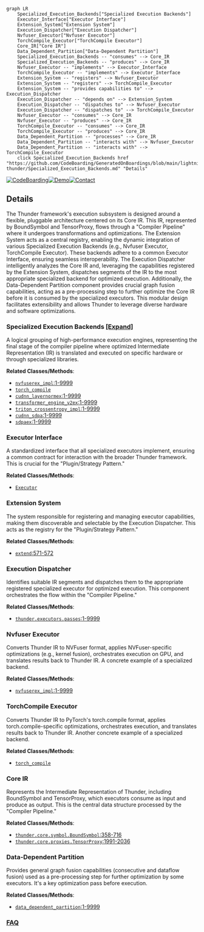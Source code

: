```mermaid
graph LR
    Specialized_Execution_Backends["Specialized Execution Backends"]
    Executor_Interface["Executor Interface"]
    Extension_System["Extension System"]
    Execution_Dispatcher["Execution Dispatcher"]
    Nvfuser_Executor["Nvfuser Executor"]
    TorchCompile_Executor["TorchCompile Executor"]
    Core_IR["Core IR"]
    Data_Dependent_Partition["Data-Dependent Partition"]
    Specialized_Execution_Backends -- "consumes" --> Core_IR
    Specialized_Execution_Backends -- "produces" --> Core_IR
    Nvfuser_Executor -- "implements" --> Executor_Interface
    TorchCompile_Executor -- "implements" --> Executor_Interface
    Extension_System -- "registers" --> Nvfuser_Executor
    Extension_System -- "registers" --> TorchCompile_Executor
    Extension_System -- "provides capabilities to" --> Execution_Dispatcher
    Execution_Dispatcher -- "depends on" --> Extension_System
    Execution_Dispatcher -- "dispatches to" --> Nvfuser_Executor
    Execution_Dispatcher -- "dispatches to" --> TorchCompile_Executor
    Nvfuser_Executor -- "consumes" --> Core_IR
    Nvfuser_Executor -- "produces" --> Core_IR
    TorchCompile_Executor -- "consumes" --> Core_IR
    TorchCompile_Executor -- "produces" --> Core_IR
    Data_Dependent_Partition -- "processes" --> Core_IR
    Data_Dependent_Partition -- "interacts with" --> Nvfuser_Executor
    Data_Dependent_Partition -- "interacts with" --> TorchCompile_Executor
    click Specialized_Execution_Backends href "https://github.com/CodeBoarding/GeneratedOnBoardings/blob/main/lightning-thunder/Specialized_Execution_Backends.md" "Details"
```

[![CodeBoarding](https://img.shields.io/badge/Generated%20by-CodeBoarding-9cf?style=flat-square)](https://github.com/CodeBoarding/GeneratedOnBoardings)[![Demo](https://img.shields.io/badge/Try%20our-Demo-blue?style=flat-square)](https://www.codeboarding.org/demo)[![Contact](https://img.shields.io/badge/Contact%20us%20-%20contact@codeboarding.org-lightgrey?style=flat-square)](mailto:contact@codeboarding.org)

## Details

The Thunder framework's execution subsystem is designed around a flexible, pluggable architecture centered on its Core IR. This IR, represented by BoundSymbol and TensorProxy, flows through a "Compiler Pipeline" where it undergoes transformations and optimizations. The Extension System acts as a central registry, enabling the dynamic integration of various Specialized Execution Backends (e.g., Nvfuser Executor, TorchCompile Executor). These backends adhere to a common Executor Interface, ensuring seamless interoperability. The Execution Dispatcher intelligently analyzes the Core IR and, leveraging the capabilities registered by the Extension System, dispatches segments of the IR to the most appropriate specialized backend for optimized execution. Additionally, the Data-Dependent Partition component provides crucial graph fusion capabilities, acting as a pre-processing step to further optimize the Core IR before it is consumed by the specialized executors. This modular design facilitates extensibility and allows Thunder to leverage diverse hardware and software optimizations.

### Specialized Execution Backends [[Expand]](./Specialized_Execution_Backends.md)
A logical grouping of high-performance execution engines, representing the final stage of the compiler pipeline where optimized Intermediate Representation (IR) is translated and executed on specific hardware or through specialized libraries.


**Related Classes/Methods**:

- <a href="https://github.com/Lightning-AI/lightning-thunder/blob/main/thunder/executors/nvfuserex_impl.py#L1-L9999" target="_blank" rel="noopener noreferrer">`nvfuserex_impl`:1-9999</a>
- <a href="https://github.com/Lightning-AI/lightning-thunder/blob/main/thunder/benchmarks/benchmark_litgpt.py" target="_blank" rel="noopener noreferrer">`torch_compile`</a>
- <a href="https://github.com/Lightning-AI/lightning-thunder/blob/main/thunder/executors/cudnn_layernormex.py#L1-L9999" target="_blank" rel="noopener noreferrer">`cudnn_layernormex`:1-9999</a>
- <a href="https://github.com/Lightning-AI/lightning-thunder/blob/main/thunder/executors/transformer_engine_v2ex.py#L1-L9999" target="_blank" rel="noopener noreferrer">`transformer_engine_v2ex`:1-9999</a>
- <a href="https://github.com/Lightning-AI/lightning-thunder/blob/main/thunder/executors/triton_crossentropy_impl.py#L1-L9999" target="_blank" rel="noopener noreferrer">`triton_crossentropy_impl`:1-9999</a>
- <a href="https://github.com/Lightning-AI/lightning-thunder/blob/main/thunder/executors/cudnn_sdpa.py#L1-L9999" target="_blank" rel="noopener noreferrer">`cudnn_sdpa`:1-9999</a>
- <a href="https://github.com/Lightning-AI/lightning-thunder/blob/main/thunder/executors/sdpaex.py#L1-L9999" target="_blank" rel="noopener noreferrer">`sdpaex`:1-9999</a>


### Executor Interface
A standardized interface that all specialized executors implement, ensuring a common contract for interaction with the broader Thunder framework. This is crucial for the "Plugin/Strategy Pattern."


**Related Classes/Methods**:

- <a href="https://github.com/Lightning-AI/lightning-thunder/blob/main/examples/coverage/jit_coverage_hf.py" target="_blank" rel="noopener noreferrer">`Executor`</a>


### Extension System
The system responsible for registering and managing executor capabilities, making them discoverable and selectable by the Execution Dispatcher. This acts as the registry for the "Plugin/Strategy Pattern."


**Related Classes/Methods**:

- <a href="https://github.com/Lightning-AI/lightning-thunder/blob/main/thunder/core/proxies.py#L571-L572" target="_blank" rel="noopener noreferrer">`extend`:571-572</a>


### Execution Dispatcher
Identifies suitable IR segments and dispatches them to the appropriate registered specialized executor for optimized execution. This component orchestrates the flow within the "Compiler Pipeline."


**Related Classes/Methods**:

- <a href="https://github.com/Lightning-AI/lightning-thunder/blob/main/thunder/executors/passes.py#L1-L9999" target="_blank" rel="noopener noreferrer">`thunder.executors.passes`:1-9999</a>


### Nvfuser Executor
Converts Thunder IR to NVFuser format, applies NVFuser-specific optimizations (e.g., kernel fusion), orchestrates execution on GPU, and translates results back to Thunder IR. A concrete example of a specialized backend.


**Related Classes/Methods**:

- <a href="https://github.com/Lightning-AI/lightning-thunder/blob/main/thunder/executors/nvfuserex_impl.py#L1-L9999" target="_blank" rel="noopener noreferrer">`nvfuserex_impl`:1-9999</a>


### TorchCompile Executor
Converts Thunder IR to PyTorch's torch.compile format, applies torch.compile-specific optimizations, orchestrates execution, and translates results back to Thunder IR. Another concrete example of a specialized backend.


**Related Classes/Methods**:

- <a href="https://github.com/Lightning-AI/lightning-thunder/blob/main/thunder/benchmarks/benchmark_litgpt.py" target="_blank" rel="noopener noreferrer">`torch_compile`</a>


### Core IR
Represents the Intermediate Representation of Thunder, including BoundSymbol and TensorProxy, which executors consume as input and produce as output. This is the central data structure processed by the "Compiler Pipeline."


**Related Classes/Methods**:

- <a href="https://github.com/Lightning-AI/lightning-thunder/blob/main/thunder/core/symbol.py#L358-L716" target="_blank" rel="noopener noreferrer">`thunder.core.symbol.BoundSymbol`:358-716</a>
- <a href="https://github.com/Lightning-AI/lightning-thunder/blob/main/thunder/core/proxies.py#L1991-L2036" target="_blank" rel="noopener noreferrer">`thunder.core.proxies.TensorProxy`:1991-2036</a>


### Data-Dependent Partition
Provides general graph fusion capabilities (consecutive and dataflow fusion) used as a pre-processing step for further optimization by some executors. It's a key optimization pass before execution.


**Related Classes/Methods**:

- <a href="https://github.com/Lightning-AI/lightning-thunder/blob/main/thunder/executors/data_dependent_partition.py#L1-L9999" target="_blank" rel="noopener noreferrer">`data_dependent_partition`:1-9999</a>




### [FAQ](https://github.com/CodeBoarding/GeneratedOnBoardings/tree/main?tab=readme-ov-file#faq)